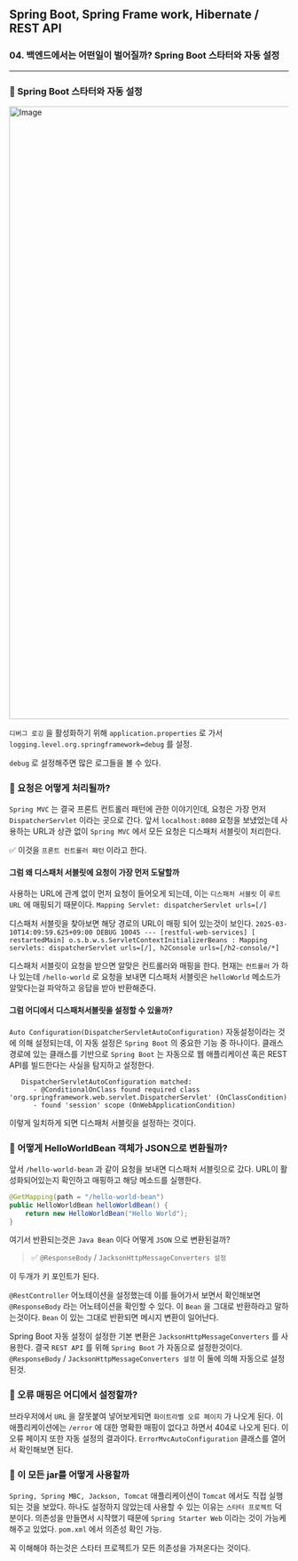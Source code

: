 ## Spring Boot, Spring Frame work, Hibernate / REST API

### 04. 백엔드에서는 어떤일이 벌어질까? Spring Boot 스타터와 자동 설정

---

### 📌 Spring Boot 스타터와 자동 설정

<img width="1103" alt="Image" src="https://github.com/user-attachments/assets/3b495cd0-3206-4c89-8878-34f60b4c3083" />

`디버그 로깅` 을 활성화하기 위해 `application.properties` 로 가서 `logging.level.org.springframework=debug` 를 설정.

`debug` 로 설정해주면 많은 로그들을 볼 수 있다.

### 📌 요청은 어떻게 처리될까?

`Spring MVC` 는 결국 프론트 컨트롤러 패턴에 관한 이야기인데, 요청은 가장 먼저 `DispatcherServlet` 이라는 곳으로 간다.
앞서 `localhost:8080` 요청을 보냈었는데 사용하는 URL과 상관 없이 `Spring MVC` 에서 모든 요청은 디스패처 서블릿이 처리한다.

✅ 이것을 `프론트 컨트롤러 패턴` 이라고 한다.

#### 그럼 왜 디스패처 서블릿에 요청이 가장 먼저 도달할까

사용하는 URL에 관계 없이 먼저 요청이 들어오게 되는데, 이는 `디스패처 서블릿` 이 `루트 URL` 에 매핑되기 때문이다.
`Mapping Servlet: dispatcherServlet urls=[/]`

디스패처 서블릿을 찾아보면 해당 경로의 URL이 매핑 되어 있는것이 보인다.
`2025-03-10T14:09:59.625+09:00 DEBUG 10045 --- [restful-web-services] [  restartedMain] o.s.b.w.s.ServletContextInitializerBeans : Mapping servlets: dispatcherServlet urls=[/], h2Console urls=[/h2-console/*]`

디스패처 서블릿이 요청을 받으면 알맞은 컨트롤러와 매핑을 한다.
현재는 `컨트롤러` 가 하나 있는데 `/hello-world` 로 요청을 보내면 디스패처 서블릿은 `helloWorld` 메소드가 알맞다는걸 파악하고 응답을 받아 반환해준다.

#### 그럼 어디에서 디스패처서블릿을 설정할 수 있을까?

`Auto Configuration(DispatcherServletAutoConfiguration)` 자동설정이라는 것에 의해 설정되는데, 이 자동 설정은 `Spring Boot` 의 중요한 기능 중 하나이다.
클래스 경로에 있는 클래스를 기반으로 `Spring Boot` 는 자동으로 웹 애플리케이션 혹은 REST API를 빌드한다는 사실을 탐지하고 설정한다.

```
   DispatcherServletAutoConfiguration matched:
      - @ConditionalOnClass found required class 'org.springframework.web.servlet.DispatcherServlet' (OnClassCondition)
      - found 'session' scope (OnWebApplicationCondition)

```

이렇게 일치하게 되면 디스패처 서블릿을 설정하는 것이다.

### 📌 어떻게 HelloWorldBean 객체가 JSON으로 변환될까?

앞서 `/hello-world-bean` 과 같이 요청을 보내면 디스패처 서블릿으로 갔다.
URL이 활성화되어있는지 확인하고 매핑하고 해당 메소드를 실행한다.

```java
@GetMapping(path = "/hello-world-bean")
public HelloWorldBean helloWorldBean() {
	return new HelloWorldBean("Hello World");
}
```

여기서 반환되는것은 `Java Bean` 이다 어떻게 `JSON` 으로 변환된걸까?

> ✅ `@ResponseBody` / `JacksonHttpMessageConverters 설정`

이 두개가 키 포인트가 된다.

`@RestController` 어노테이션을 설정했는데 이를 들어가서 보면서 확인해보면 `@ResponseBody` 라는 어노테이션을 확인할 수 있다. 이 `Bean` 을 그대로 반환하라고 말하는것이다.
`Bean` 이 있는 그대로 반환되면 메시지 변환이 일어난다.

Spring Boot 자동 설정이 설정한 기본 변환은 `JacksonHttpMessageConverters` 를 사용한다.
결국 `REST API` 를 위해 `Spring Boot` 가 자동으로 설정한것이다.
`@ResponseBody` / `JacksonHttpMessageConverters 설정` 이 둘에 의해 자동으로 설정된것.

### 📌 오류 매핑은 어디에서 설정할까?

브라우저에서 `URL` 을 잘못붙여 넣어보게되면 `화이트라벨 오류 페이지` 가 나오게 된다.
이 애플리케이션에는 `/error` 에 대한 명확한 매핑이 없다고 하면서 404로 나오게 된다.
이 오류 페이지 또한 자동 설정의 결과이다.
`ErrorMvcAutoConfiguration` 클래스를 열어서 확인해보면 된다.

### 📌 이 모든 jar를 어떻게 사용할까

`Spring, Spring MBC, Jackson, Tomcat`
애플리케이션이 `Tomcat` 에서도 직접 실행되는 것을 보았다. 하나도 설정하지 않았는데 사용할 수 있는 이유는 `스타터 프로젝트` 덕분이다.
의존성을 만들면서 시작했기 때문에 `Spring Starter Web` 이라는 것이 가능케 해주고 있었다.
`pom.xml` 에서 의존성 확인 가능.

꼭 이해해야 하는것은 스타터 프로젝트가 모든 의존성을 가져온다는 것이다.
